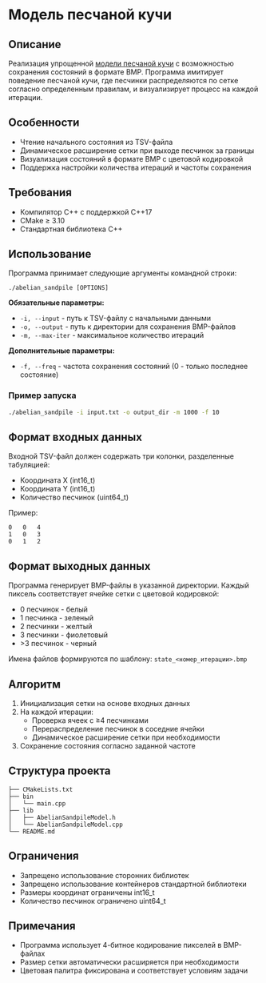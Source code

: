 # Модель песчаной кучи

## Описание

Реализация упрощенной [модели песчаной кучи](https://en.wikipedia.org/wiki/Abelian_sandpile_model) с возможностью сохранения состояний в формате BMP. Программа имитирует поведение песчаной кучи, где песчинки распределяются по сетке согласно определенным правилам, и визуализирует процесс на каждой итерации.

## Особенности

- Чтение начального состояния из TSV-файла
- Динамическое расширение сетки при выходе песчинок за границы
- Визуализация состояний в формате BMP с цветовой кодировкой
- Поддержка настройки количества итераций и частоты сохранения

## Требования

- Компилятор C++ с поддержкой C++17
- CMake ≥ 3.10
- Стандартная библиотека C++

## Использование

Программа принимает следующие аргументы командной строки:

```
./abelian_sandpile [OPTIONS]
```

**Обязательные параметры:**
- `-i, --input` - путь к TSV-файлу с начальными данными
- `-o, --output` - путь к директории для сохранения BMP-файлов
- `-m, --max-iter` - максимальное количество итераций

**Дополнительные параметры:**
- `-f, --freq` - частота сохранения состояний (0 - только последнее состояние)

### Пример запуска

```bash
./abelian_sandpile -i input.txt -o output_dir -m 1000 -f 10
```

## Формат входных данных

Входной TSV-файл должен содержать три колонки, разделенные табуляцией:
- Координата X (int16_t)
- Координата Y (int16_t)
- Количество песчинок (uint64_t)

Пример:
```
0   0   4
1   0   3
0   1   2
```

## Формат выходных данных

Программа генерирует BMP-файлы в указанной директории. Каждый пиксель соответствует ячейке сетки с цветовой кодировкой:

- 0 песчинок - белый
- 1 песчинка - зеленый
- 2 песчинки - желтый
- 3 песчинки - фиолетовый
- \>3 песчинок - черный

Имена файлов формируются по шаблону: `state_<номер_итерации>.bmp`

## Алгоритм

1. Инициализация сетки на основе входных данных
2. На каждой итерации:
   - Проверка ячеек с ≥4 песчинками
   - Перераспределение песчинок в соседние ячейки
   - Динамическое расширение сетки при необходимости
3. Сохранение состояния согласно заданной частоте

## Структура проекта

```
├── CMakeLists.txt
├── bin
│   └── main.cpp
├── lib
│   ├── AbelianSandpileModel.h
│   └── AbelianSandpileModel.cpp
└── README.md
```

## Ограничения

- Запрещено использование сторонних библиотек
- Запрещено использование контейнеров стандартной библиотеки
- Размеры координат ограничены int16_t
- Количество песчинок ограничено uint64_t

## Примечания

- Программа использует 4-битное кодирование пикселей в BMP-файлах
- Размер сетки автоматически расширяется при необходимости
- Цветовая палитра фиксирована и соответствует условиям задачи
